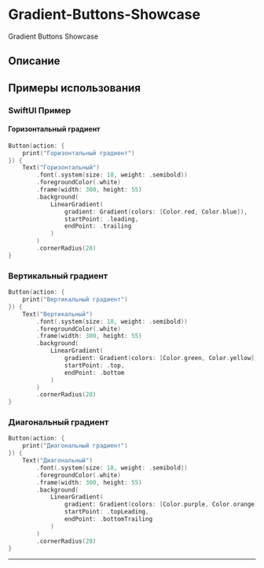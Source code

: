 # Gradient-Buttons-Showcase
Gradient Buttons Showcase

## Описание

## Примеры использования

### SwiftUI Пример

#### Горизонтальный градиент
```swift
Button(action: {
    print("Горизонтальный градиент")
}) {
    Text("Горизонтальный")
        .font(.system(size: 18, weight: .semibold))
        .foregroundColor(.white)
        .frame(width: 300, height: 55)
        .background(
            LinearGradient(
                gradient: Gradient(colors: [Color.red, Color.blue]),
                startPoint: .leading,
                endPoint: .trailing
            )
        )
        .cornerRadius(28)
}
```

### Вертикальный градиент
```swift
Button(action: {
    print("Вертикальный градиент")
}) {
    Text("Вертикальный")
        .font(.system(size: 18, weight: .semibold))
        .foregroundColor(.white)
        .frame(width: 300, height: 55)
        .background(
            LinearGradient(
                gradient: Gradient(colors: [Color.green, Color.yellow]),
                startPoint: .top,
                endPoint: .bottom
            )
        )
        .cornerRadius(28)
}
```

### Диагональный градиент
```swift
Button(action: {
    print("Диагональный градиент")
}) {
    Text("Диагональный")
        .font(.system(size: 18, weight: .semibold))
        .foregroundColor(.white)
        .frame(width: 300, height: 55)
        .background(
            LinearGradient(
                gradient: Gradient(colors: [Color.purple, Color.orange]),
                startPoint: .topLeading,
                endPoint: .bottomTrailing
            )
        )
        .cornerRadius(28)
}

```
-----
